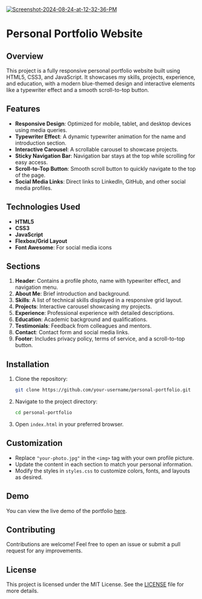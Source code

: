 
<a href="https://ibb.co/94XqyTy"><img src="https://i.ibb.co/1XV9RqR/Screenshot-2024-08-24-at-12-32-36-PM.png" alt="Screenshot-2024-08-24-at-12-32-36-PM" border="0"></a>

# Personal Portfolio Website

## Overview

This project is a fully responsive personal portfolio website built using HTML5, CSS3, and JavaScript. It showcases my skills, projects, experience, and education, with a modern blue-themed design and interactive elements like a typewriter effect and a smooth scroll-to-top button.

## Features

- **Responsive Design**: Optimized for mobile, tablet, and desktop devices using media queries.
- **Typewriter Effect**: A dynamic typewriter animation for the name and introduction section.
- **Interactive Carousel**: A scrollable carousel to showcase projects.
- **Sticky Navigation Bar**: Navigation bar stays at the top while scrolling for easy access.
- **Scroll-to-Top Button**: Smooth scroll button to quickly navigate to the top of the page.
- **Social Media Links**: Direct links to LinkedIn, GitHub, and other social media profiles.

## Technologies Used

- **HTML5**
- **CSS3**
- **JavaScript**
- **Flexbox/Grid Layout**
- **Font Awesome**: For social media icons

## Sections

1. **Header**: Contains a profile photo, name with typewriter effect, and navigation menu.
2. **About Me**: Brief introduction and background.
3. **Skills**: A list of technical skills displayed in a responsive grid layout.
4. **Projects**: Interactive carousel showcasing my projects.
5. **Experience**: Professional experience with detailed descriptions.
6. **Education**: Academic background and qualifications.
7. **Testimonials**: Feedback from colleagues and mentors.
8. **Contact**: Contact form and social media links.
9. **Footer**: Includes privacy policy, terms of service, and a scroll-to-top button.

## Installation

1. Clone the repository:
   ```bash
   git clone https://github.com/your-username/personal-portfolio.git
   ```
2. Navigate to the project directory:
   ```bash
   cd personal-portfolio
   ```
3. Open `index.html` in your preferred browser.

## Customization

- Replace `"your-photo.jpg"` in the `<img>` tag with your own profile picture.
- Update the content in each section to match your personal information.
- Modify the styles in `styles.css` to customize colors, fonts, and layouts as desired.

## Demo

You can view the live demo of the portfolio [here](https://your-demo-link.com).

## Contributing

Contributions are welcome! Feel free to open an issue or submit a pull request for any improvements.

## License

This project is licensed under the MIT License. See the [LICENSE](LICENSE) file for more details.
